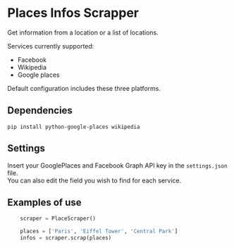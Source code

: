 # Places Infos Scrapper

Get information from a location or a list of locations.

Services currently supported:
  - Facebook
  - Wikipedia
  - Google places

Default configuration includes these three platforms.

Dependencies
---

    pip install python-google-places wikipedia


Settings
---

Insert your GooglePlaces and Facebook Graph API key in the `settings.json` file.  
You can also edit the field you wish to find for each service.

Examples of use
---

```python
    scraper = PlaceScraper()

    places = ['Paris', 'Eiffel Tower', 'Central Park']
    infos = scraper.scrap(places)
```
